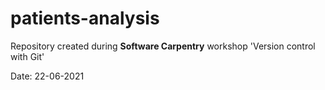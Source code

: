 # patients-analysis

Repository created during **Software Carpentry** workshop 'Version control with Git'

Date: 22-06-2021
